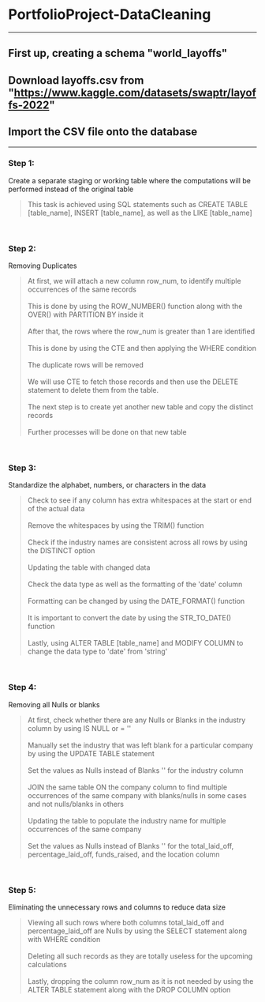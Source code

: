 # PortfolioProject-DataCleaning

---

## First up, creating a schema "world_layoffs"
## Download layoffs.csv from "https://www.kaggle.com/datasets/swaptr/layoffs-2022"
## Import the CSV file onto the database

---

### Step 1:
Create a separate staging or working table where the computations will be performed instead of the original table

> This task is achieved using SQL statements such as CREATE TABLE [table_name], INSERT [table_name], as well as the LIKE [table_name]

<br />

### Step 2:
Removing Duplicates

> At first, we will attach a new column row_num, to identify multiple occurrences of the same records<br /><br />
> This is done by using the ROW_NUMBER() function along with the OVER() with PARTITION BY inside it<br /><br />
> After that, the rows where the row_num is greater than 1 are identified<br /><br />
> This is done by using the CTE and then applying the WHERE condition<br /><br />
> The duplicate rows will be removed<br /><br />
> We will use CTE to fetch those records and then use the DELETE statement to delete them from the table.<br /><br />
> The next step is to create yet another new table and copy the distinct records<br /><br />
> Further processes will be done on that new table

<br />

### Step 3:
Standardize the alphabet, numbers, or characters in the data

> Check to see if any column has extra whitespaces at the start or end of the actual data<br /><br />
> Remove the whitespaces by using the TRIM() function<br /><br />
> Check if the industry names are consistent across all rows by using the DISTINCT option<br /><br />
> Updating the table with changed data<br /><br />
> Check the data type as well as the formatting of the 'date' column<br /><br />
> Formatting can be changed by using the DATE_FORMAT() function<br /><br />
> It is important to convert the date by using the STR_TO_DATE() function<br /><br />
> Lastly, using ALTER TABLE [table_name] and MODIFY COLUMN to change the data type to 'date' from 'string'

<br />

### Step 4:
Removing all Nulls or blanks

> At first, check whether there are any Nulls or Blanks in the industry column by using IS NULL or = ''<br /><br />
> Manually set the industry that was left blank for a particular company by using the UPDATE TABLE statement<br /><br />
> Set the values as Nulls instead of Blanks '' for the industry column<br /><br />
> JOIN the same table ON the company column to find multiple occurrences of the same company with blanks/nulls in some cases and not nulls/blanks in others<br /><br />
> Updating the table to populate the industry name for multiple occurrences of the same company<br /><br />
> Set the values as Nulls instead of Blanks '' for the total_laid_off, percentage_laid_off, funds_raised, and the location column

<br />

### Step 5:
Eliminating the unnecessary rows and columns to reduce data size

> Viewing all such rows where both columns total_laid_off and percentage_laid_off are Nulls by using the SELECT statement along with WHERE condition<br /><br />
> Deleting all such records as they are totally useless for the upcoming calculations<br /><br />
> Lastly, dropping the column row_num as it is not needed by using the ALTER TABLE statement along with the DROP COLUMN option
